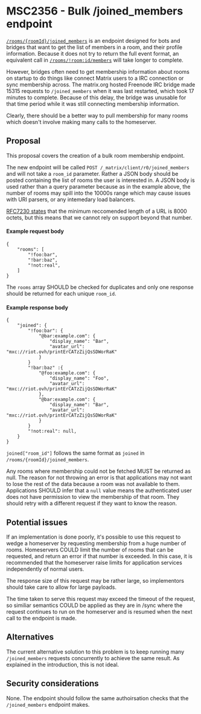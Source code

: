 # MSC2356 - Bulk /joined_members endpoint

[`/rooms/{roomId}/joined_members`](https://matrix.org/docs/spec/client_server/r0.6.0#get-matrix-client-r0-rooms-roomid-joined-members)
is an endpoint designed for bots and bridges that want to get the list of members
in a room, and their profile information. Because it does not try to return the full event format, 
an equivalent call in [`/rooms/!room:id/members`](https://matrix.org/docs/spec/client_server/r0.6.0#get-matrix-client-r0-rooms-roomid-members)
will take longer to complete. 

However, bridges often need to get membership information about rooms on startup to do things like
connect Matrix users to a IRC connection or sync membership across. The matrix.org hosted Freenode
IRC bridge made 15315 requests to `/joined_members`  when it was last restarted, which took 17 minutes
to complete. Because of this delay, the bridge was unusable for that time period while it was still
connecting membership information.

Clearly, there should be a better way to pull membership for many rooms which doesn't involve making
many calls to the homeserver.

## Proposal

This proposal covers the creation of a bulk room membership endpoint. 

The new endpoint will be called `POST /_matrix/client/r0/joined_members` and will not
take a `room_id` parameter. Rather a JSON body should be posted containing the list of rooms the
user is interested in. A JSON body is used rather than a query parameter because as in the example
above, the number of rooms may spill into the 10000s range which may cause issues with URI parsers,
or any intemedary load balancers. 

[RFC7230 states](https://tools.ietf.org/html/rfc7230#section-3.1.1) that the minimum reccomended
length of a URL is 8000 octets, but this means that we cannot rely on support beyond that number.

#### Example request body

```
{
    "rooms": [
        "!foo:bar",
        "!bar:baz",
        "!not:real",
    ]
}
```

The `rooms` array SHOULD be checked for duplicates and only one response should
be returned for each unique `room_id`.

#### Example response body

```
{
    "joined": {
        "!foo:bar": {
            "@bar:example.com": {
                "display_name": "Bar",
                "avatar_url": "mxc://riot.ovh/printErCATzZijQsSDWorRaK"
            }
        }
        "!bar:baz" :{
            "@foo:example.com": {
                "display_name": "Foo",
                "avatar_url": "mxc://riot.ovh/printErCATzZijQsSDWorRaK"
            },
            "@bar:example.com": {
                "display_name": "Bar",
                "avatar_url": "mxc://riot.ovh/printErCATzZijQsSDWorRaK"
            }
        }
        "!not:real": null,
    }
}
```

`joined["room_id"]` follows the same format as `joined` in `/rooms/{roomId}/joined_members`.

Any rooms where membership could not be fetched MUST be returned as null.
The reason for not throwing an error is that applications may not want to lose the 
rest of the data because a room was not available to them. Applications SHOULD infer
that a `null` value means the authenticated user does not have permission to view the
membership of that room. They should retry with a different request if they want to 
know the reason.


## Potential issues

If an implementation is done poorly, it's possible to use this request to wedge
a homeserver by requesting membership from a huge number of rooms. Homeservers COULD
limit the number of rooms that can be requested, and return an error if that number is
exceeded. In this case, it is recommended that the homeserver raise limits for 
application services independently of normal users.

The response size of this request may be rather large, so implementors should take care to
allow for large payloads.

The time taken to serve this request may exceed the timeout of the request, so similiar semantics
COULD be applied as they are in /sync where the request continues to run on the homeserver
and is resumed when the next call to the endpoint is made.

## Alternatives

The current alternative solution to this problem is to keep running many `/joined_members`
requests concurrently to achieve the same result. As explained in the
introduction, this is not ideal.

## Security considerations

None. The endpoint should follow the same authoirsation checks that the `/joined_members` endpoint makes.
